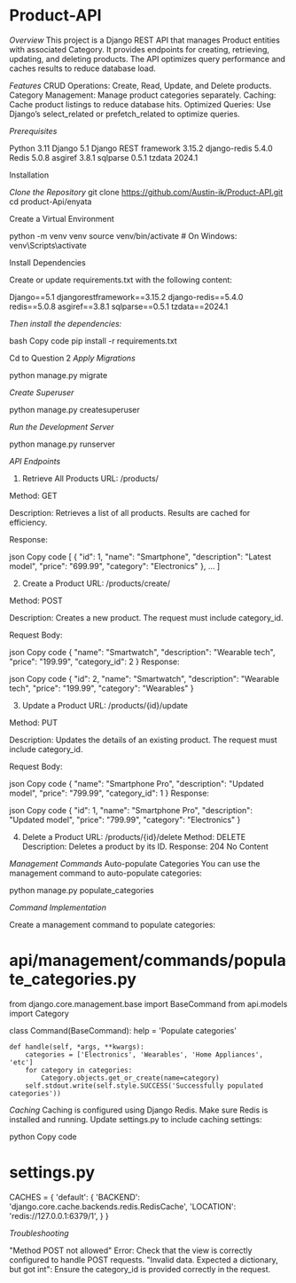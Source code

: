 # Product-API

*Overview*
This project is a Django REST API that manages Product entities with associated Category. It provides endpoints for creating, retrieving, updating, and deleting products. The API optimizes query performance and caches results to reduce database load.

*Features*
CRUD Operations: Create, Read, Update, and Delete products.
Category Management: Manage product categories separately.
Caching: Cache product listings to reduce database hits.
Optimized Queries: Use Django’s select_related or prefetch_related to optimize queries.

*Prerequisites*

Python 3.11
Django 5.1
Django REST framework 3.15.2
django-redis 5.4.0
Redis 5.0.8
asgiref 3.8.1
sqlparse 0.5.1
tzdata 2024.1

Installation

*Clone the Repository*
git clone https://github.com/Austin-ik/Product-API.git
cd product-Api/enyata

Create a Virtual Environment

python -m venv venv
source venv/bin/activate  # On Windows: venv\Scripts\activate

Install Dependencies

Create or update requirements.txt with the following content:

Django==5.1
djangorestframework==3.15.2
django-redis==5.4.0
redis==5.0.8
asgiref==3.8.1
sqlparse==0.5.1
tzdata==2024.1

*Then install the dependencies:*

bash
Copy code
pip install -r requirements.txt

Cd to Question 2
*Apply Migrations*

python manage.py migrate

*Create Superuser*

python manage.py createsuperuser

*Run the Development Server*

python manage.py runserver

*API Endpoints*
1. Retrieve All Products
URL: /products/

Method: GET

Description: Retrieves a list of all products. Results are cached for efficiency.

Response:

json
Copy code
[
    {
        "id": 1,
        "name": "Smartphone",
        "description": "Latest model",
        "price": "699.99",
        "category": "Electronics"
    },
    ...
]

2. Create a Product
URL: /products/create/

Method: POST

Description: Creates a new product. The request must include category_id.

Request Body:

json
Copy code
{
    "name": "Smartwatch",
    "description": "Wearable tech",
    "price": "199.99",
    "category_id": 2
}
Response:

json
Copy code
{
    "id": 2,
    "name": "Smartwatch",
    "description": "Wearable tech",
    "price": "199.99",
    "category": "Wearables"
}

3. Update a Product
URL: /products/{id}/update

Method: PUT

Description: Updates the details of an existing product. The request must include category_id.

Request Body:

json
Copy code
{
    "name": "Smartphone Pro",
    "description": "Updated model",
    "price": "799.99",
    "category_id": 1
}
Response:

json
Copy code
{
    "id": 1,
    "name": "Smartphone Pro",
    "description": "Updated model",
    "price": "799.99",
    "category": "Electronics"
}

4. Delete a Product
URL: /products/{id}/delete
Method: DELETE
Description: Deletes a product by its ID.
Response: 204 No Content

*Management Commands*
Auto-populate Categories
You can use the management command to auto-populate categories:

python manage.py populate_categories

*Command Implementation*

Create a management command to populate categories:


# api/management/commands/populate_categories.py
from django.core.management.base import BaseCommand
from api.models import Category

class Command(BaseCommand):
    help = 'Populate categories'

    def handle(self, *args, **kwargs):
        categories = ['Electronics', 'Wearables', 'Home Appliances', 'etc']
        for category in categories:
            Category.objects.get_or_create(name=category)
        self.stdout.write(self.style.SUCCESS('Successfully populated categories'))
        
*Caching*
Caching is configured using Django Redis. Make sure Redis is installed and running. Update settings.py to include caching settings:

python
Copy code
# settings.py
CACHES = {
    'default': {
        'BACKEND': 'django.core.cache.backends.redis.RedisCache',
        'LOCATION': 'redis://127.0.0.1:6379/1',
    }
}

*Troubleshooting*

"Method POST not allowed" Error: Check that the view is correctly configured to handle POST requests.
"Invalid data. Expected a dictionary, but got int": Ensure the category_id is provided correctly in the request.
